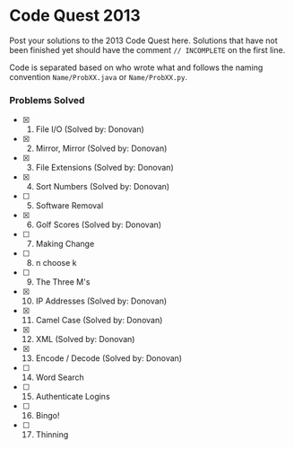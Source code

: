# Code Quest 2013

Post your solutions to the 2013 Code Quest here. Solutions that have not been finished yet should have the comment `// INCOMPLETE` on the first line.

Code is separated based on who wrote what and follows the naming convention `Name/ProbXX.java` or `Name/ProbXX.py`.

### Problems Solved

- [x] 1. File I/O (Solved by: Donovan)
- [x] 2. Mirror, Mirror (Solved by: Donovan)
- [x] 3. File Extensions (Solved by: Donovan)
- [x] 4. Sort Numbers (Solved by: Donovan)
- [ ] 5. Software Removal
- [x] 6. Golf Scores (Solved by: Donovan)
- [ ] 7. Making Change
- [ ] 8. n choose k
- [ ] 9. The Three M's
- [x] 10. IP Addresses (Solved by: Donovan)
- [x] 11. Camel Case (Solved by: Donovan)
- [x] 12. XML (Solved by: Donovan)
- [x] 13. Encode / Decode (Solved by: Donovan)
- [ ] 14. Word Search
- [ ] 15. Authenticate Logins
- [ ] 16. Bingo!
- [ ] 17. Thinning
